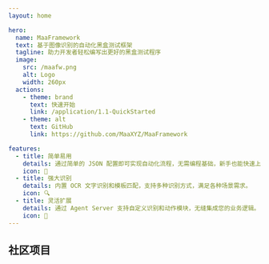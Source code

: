 ```yaml
---
layout: home

hero:
  name: MaaFramework
  text: 基于图像识别的自动化黑盒测试框架
  tagline: 助力开发者轻松编写出更好的黑盒测试程序
  image:
    src: /maafw.png
    alt: Logo
    width: 260px
  actions:
    - theme: brand
      text: 快速开始
      link: /application/1.1-QuickStarted
    - theme: alt
      text: GitHub
      link: https://github.com/MaaXYZ/MaaFramework

features:
  - title: 简单易用
    details: 通过简单的 JSON 配置即可实现自动化流程，无需编程基础，新手也能快速上手。
    icon: 🚀
  - title: 强大识别
    details: 内置 OCR 文字识别和模板匹配，支持多种识别方式，满足各种场景需求。
    icon: 🔍
  - title: 灵活扩展
    details: 通过 Agent Server 支持自定义识别和动作模块，无缝集成您的业务逻辑。
    icon: 🔧
---
```


<h2 class="maa-title">社区项目</h2>

<section class="maa-project-list">

  <script setup>
    import Project from "./components/Project.vue"
    import { projects } from "./assets/data/projects.ts"
  </script>

  <Project v-for="project in projects" :title="project.name" :desc="project.desc" :logo="project.logo" :stack="project.stack" :link="project.link" />

</section>
